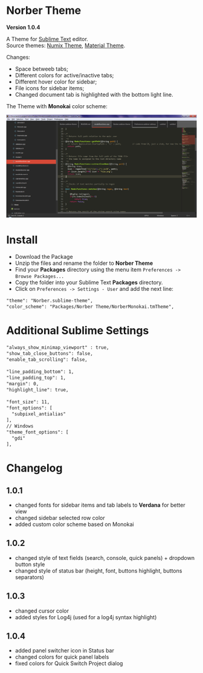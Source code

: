 
# Norber Theme

**Version 1.0.4**

A Theme for [Sublime Text](http://sublimetext.com) editor.  
Source themes: [Numix Theme](https://github.com/nauzethc/sublime-text-numix), [Material Theme](https://github.com/equinusocio/material-theme).

Changes:
- Space betweeb tabs;
- Different colors for active/inactive tabs;
- Different hover color for sidebar;
- File icons for sidebar items;
- Changed document tab is highlighted with the bottom light line.

The Theme with **Monokai** color scheme:

![Screenshot](images/norber_theme_1.png)


# Install

  - Download the Package
  - Unzip the files and rename the folder to **Norber Theme**
  - Find your **Packages** directory using the menu item `Preferences -> Browse Packages...`
  - Copy the folder into your Sublime Text **Packages** directory.
  - Click on `Preferences -> Settings - User` and add the next line:
  
  ```
  "theme": "Norber.sublime-theme",
  "color_scheme": "Packages/Norber Theme/NorberMonokai.tmTheme",
  ```

# Additional Sublime Settings

```
"always_show_minimap_viewport" : true,
"show_tab_close_buttons": false,
"enable_tab_scrolling": false,

"line_padding_bottom": 1,
"line_padding_top": 1,
"margin": 0,
"highlight_line": true,

"font_size": 11,
"font_options": [
  "subpixel_antialias"
],
// Windows
"theme_font_options": [
  "gdi"
],
```

# Changelog

## 1.0.1

- changed fonts for sidebar items and tab labels to **Verdana** for better view
- changed sidebar selected row color
- added custom color scheme based on Monokai


## 1.0.2

- changed style of text fields (search, console, quick panels) + dropdown button style
- changed style of status bar (height, font, buttons highlight, buttons separators)


## 1.0.3

- changed cursor color
- added styles for Log4j (used for a log4j syntax highlight)

## 1.0.4

- added panel switcher icon in Status bar
- changed colors for quick panel labels
- fixed colors for Quick Switch Project dialog
